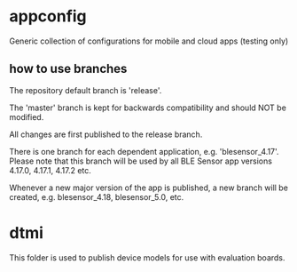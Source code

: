# appconfig
Generic collection of configurations for mobile and cloud apps (testing only)

## how to use branches
The repository default branch is 'release'.

The 'master' branch is kept for backwards compatibility and should NOT be modified.

All changes are first published to the release branch.

There is one branch for each dependent application, e.g. 'blesensor_4.17'. Please note that this branch will be used by all BLE Sensor app versions 4.17.0, 4.17.1, 4.17.2 etc.

Whenever a new major version of the app is published, a new branch will be created, e.g. blesensor_4.18, blesensor_5.0, etc.

# dtmi

This folder is used to publish device models for use with evaluation boards.